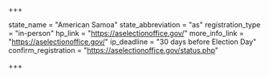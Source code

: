 +++

state_name = "American Samoa"
state_abbreviation = "as"
registration_type = "in-person"
hp_link = "https://aselectionoffice.gov/"
more_info_link = "https://aselectionoffice.gov/"
ip_deadline = "30 days before Election Day"
confirm_registration = "https://aselectionoffice.gov/status.php"

+++